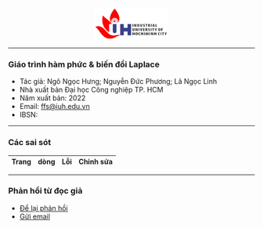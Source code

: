 <p align="center">
  <img width="30%" src="iuh.png">
</p>

-----

### Giáo trình hàm phức & biến đổi Laplace
- Tác giả: Ngô Ngọc Hưng; Nguyễn Đức Phương; Lã Ngọc Linh
- Nhà xuất bản Đại học Công nghiệp TP. HCM
- Năm xuất bản: 2022
- Email: ffs@iuh.edu.vn
- IBSN: 

-----

### Các sai sót
|Trang           | dòng  | Lỗi         |Chỉnh sửa|
|----------------|-------|-------------|---------|

-----

### Phản hồi từ đọc giả
- [Để lại phản hồi](https://github.com/khoacoban/hamphuc/issues)
- [Gửi email](mailto:ffs@iuh.edu.vn)
